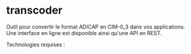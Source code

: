 
# transcoder
Outil pour convertir le format ADICAP en CIM-0_3 dans vos applications. Une interface en ligne est disponible ainsi qu'une API en REST.

Technologies requises : 